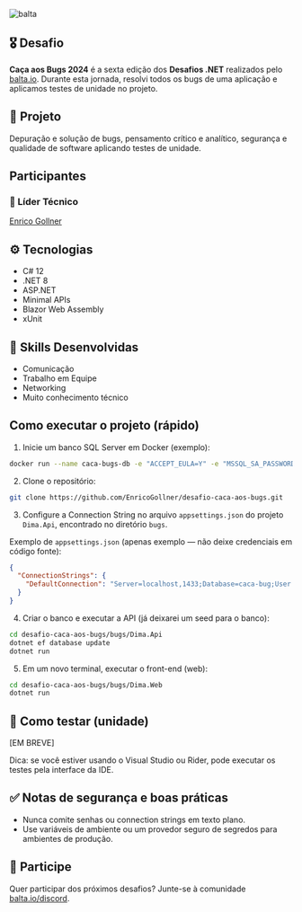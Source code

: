 ![balta](https://baltaio.blob.core.windows.net/static/images/dark/balta-logo.svg)

## 🎖️ Desafio
**Caça aos Bugs 2024** é a sexta edição dos **Desafios .NET** realizados pelo [balta.io](https://balta.io). Durante esta jornada, resolvi todos os bugs de uma aplicação e aplicamos testes de unidade no projeto.

## 📱 Projeto
Depuração e solução de bugs, pensamento crítico e analítico, segurança e qualidade de software aplicando testes de unidade.

## Participantes
### 🚀 Líder Técnico
[Enrico Gollner](https://github.com/EnricoGollner)

## ⚙️ Tecnologias
* C# 12
* .NET 8
* ASP.NET
* Minimal APIs
* Blazor Web Assembly
* xUnit

## 🥋 Skills Desenvolvidas
* Comunicação
* Trabalho em Equipe
* Networking
* Muito conhecimento técnico

## Como executar o projeto (rápido)
1. Inicie um banco SQL Server em Docker (exemplo):

```bash
docker run --name caca-bugs-db -e "ACCEPT_EULA=Y" -e "MSSQL_SA_PASSWORD=1q2w3e4r@#$" -p 1433:1433 -d mcr.microsoft.com/mssql/server
```

2. Clone o repositório:

```bash
git clone https://github.com/EnricoGollner/desafio-caca-aos-bugs.git
```

3. Configure a Connection String no arquivo `appsettings.json` do projeto `Dima.Api`, encontrado no diretório `bugs`.

Exemplo de `appsettings.json` (apenas exemplo — não deixe credenciais em código fonte):

```json
{
  "ConnectionStrings": {
    "DefaultConnection": "Server=localhost,1433;Database=caca-bug;User ID=sa;Password=1q2w3e4r@#$;TrustServerCertificate=True"
  }
}
```

4. Criar o banco e executar a API (já deixarei um seed para o banco):

```bash
cd desafio-caca-aos-bugs/bugs/Dima.Api
dotnet ef database update
dotnet run
```

5. Em um novo terminal, executar o front-end (web):

```bash
cd desafio-caca-aos-bugs/bugs/Dima.Web
dotnet run
```

## 🧪 Como testar (unidade)
[EM BREVE]

Dica: se você estiver usando o Visual Studio ou Rider, pode executar os testes pela interface da IDE.

## ✅ Notas de segurança e boas práticas
- Nunca comite senhas ou connection strings em texto plano.
- Use variáveis de ambiente ou um provedor seguro de segredos para ambientes de produção.

## 💜 Participe
Quer participar dos próximos desafios? Junte-se à comunidade [balta.io/discord](https://balta.io/discord).
